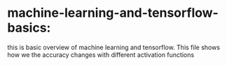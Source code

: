 # machine-learning-and-tensorflow-basics:
this is basic overview of machine learning  and tensorflow.
This file shows how we  the accuracy changes with different activation functions 
